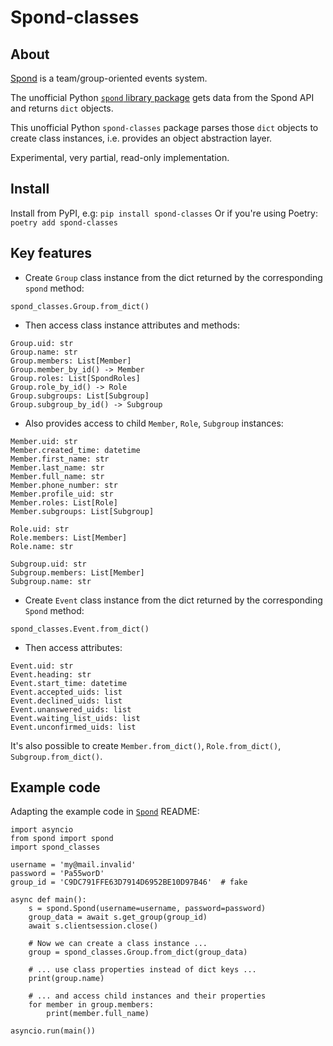 # Spond-classes

## About

[Spond](https://spond.com/welcome) is a team/group-oriented events system.

The unofficial Python [`spond` library package](https://github.com/Olen/Spond/) gets
data from the Spond API and returns `dict` objects.

This unofficial Python `spond-classes` package parses those `dict` objects to create
class instances, i.e. provides an object abstraction layer.

Experimental, very partial, read-only implementation.

## Install

Install from PyPI, e.g:
`
pip install spond-classes
`
Or if you're using Poetry:
`
poetry add spond-classes
`

## Key features

* Create `Group` class instance from the dict returned by the corresponding `spond`
  method:

```
spond_classes.Group.from_dict()
```

* Then access class instance attributes and methods:

```
Group.uid: str
Group.name: str
Group.members: List[Member]
Group.member_by_id() -> Member
Group.roles: List[SpondRoles]
Group.role_by_id() -> Role
Group.subgroups: List[Subgroup]
Group.subgroup_by_id() -> Subgroup
```

* Also provides access to child `Member`, `Role`, `Subgroup` instances:

```
Member.uid: str
Member.created_time: datetime
Member.first_name: str
Member.last_name: str
Member.full_name: str
Member.phone_number: str
Member.profile_uid: str
Member.roles: List[Role]
Member.subgroups: List[Subgroup]

Role.uid: str
Role.members: List[Member]
Role.name: str

Subgroup.uid: str
Subgroup.members: List[Member]
Subgroup.name: str
```

* Create `Event` class instance from the dict returned by the corresponding `Spond`
  method:

```
spond_classes.Event.from_dict()
```

* Then access attributes:

```
Event.uid: str
Event.heading: str
Event.start_time: datetime
Event.accepted_uids: list
Event.declined_uids: list
Event.unanswered_uids: list
Event.waiting_list_uids: list
Event.unconfirmed_uids: list
```

It's also possible to create `Member.from_dict()`, `Role.from_dict()`,
`Subgroup.from_dict()`.

## Example code

Adapting the example code in [`Spond`](https://github.com/Olen/Spond/) README:

```
import asyncio
from spond import spond
import spond_classes

username = 'my@mail.invalid'
password = 'Pa55worD'
group_id = 'C9DC791FFE63D7914D6952BE10D97B46'  # fake

async def main():
    s = spond.Spond(username=username, password=password)
    group_data = await s.get_group(group_id)
    await s.clientsession.close()

    # Now we can create a class instance ...
    group = spond_classes.Group.from_dict(group_data)

    # ... use class properties instead of dict keys ...
    print(group.name)

    # ... and access child instances and their properties
    for member in group.members:
        print(member.full_name)

asyncio.run(main())
```
